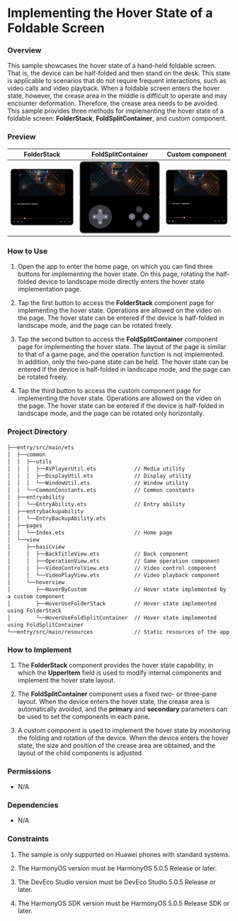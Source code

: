 # Implementing the Hover State of a Foldable Screen

### Overview

This sample showcases the hover state of a hand-held foldable screen. That is, the device can be half-folded and then stand on the desk. This state is applicable to scenarios that do not require frequent interactions, such as video calls and video playback. When a foldable screen enters the hover state, however, the crease area in the middle is difficult to operate and may encounter deformation. Therefore, the crease area needs to be avoided. This sample provides three methods for implementing the hover state of a foldable screen: **FolderStack**, **FoldSplitContainer**, and custom component.

### Preview

| FolderStack                        | FoldSplitContainer              | Custom component                |
|------------------------------------| ------------------------------- | ------------------------------- |
| ![image](screenshots/page1.en.png) | ![image](screenshots/page2.en.png) | ![image](screenshots/page3.en.png) |

### How to Use

1. Open the app to enter the home page, on which you can find three buttons for implementing the hover state. On this page, rotating the half-folded device to landscape mode directly enters the hover state implementation page.

2. Tap the first button to access the **FolderStack** component page for implementing the hover state. Operations are allowed on the video on the page. The hover state can be entered if the device is half-folded in landscape mode, and the page can be rotated freely.

3. Tap the second button to access the **FoldSplitContainer** component page for implementing the hover state. The layout of the page is similar to that of a game page, and the operation function is not implemented. In addition, only the two-pane state can be held. The hover state can be entered if the device is half-folded in landscape mode, and the page can be rotated freely.

4. Tap the third button to access the custom component page for implementing the hover state. Operations are allowed on the video on the page. The hover state can be entered if the device is half-folded in landscape mode, and the page can be rotated only horizontally.

### Project Directory

```
├──entry/src/main/ets
│  ├──common
│  │  ├──utils
│  │  │  ├──AVPlayerUtil.ets            // Media utility
│  │  │  ├──DisplayUtil.ets             // Display utility
│  │  │  └──WindowUtil.ets              // Window utility
│  │  └──CommonConstants.ets            // Common constants
│  ├──entryability
│  │  └──EntryAbility.ets               // Entry ability
│  ├──entrybackupability
│  │  └──EntryBackupAbility.ets
│  ├──pages
│  │  └──Index.ets                      // Home page
│  └──view
│     ├──basicview
│     │  ├──BackTitleView.ets           // Back component
│     │  ├──OperationView.ets           // Game operation component
│     │  ├──VideoControlView.ets        // Video control component
│     │  └──VideoPlayView.ets           // Video playback component
│     └──hoverview
│        ├──HoverByCustom               // Hover state implemented by a custom component
│        ├──HoverUseFolderStack         // Hover state implemented using FolderStack
│        └──HoverUseFoldSplitContainer  // Hover state implemented using FoldSplitContainer
└──entry/src/main/resources             // Static resources of the app
```

### How to Implement

1. The **FolderStack** component provides the hover state capability, in which the **UpperItem** field is used to modify internal components and implement the hover state layout.

2. The **FoldSplitContainer** component uses a fixed two- or three-pane layout. When the device enters the hover state, the crease area is automatically avoided, and the **primary** and **secondary** parameters can be used to set the components in each pane.

3. A custom component is used to implement the hover state by monitoring the folding and rotation of the device. When the device enters the hover state, the size and position of the crease area are obtained, and the layout of the child components is adjusted.

### Permissions

- N/A

### Dependencies

- N/A

### Constraints

1. The sample is only supported on Huawei phones with standard systems.

2. The HarmonyOS version must be HarmonyOS 5.0.5 Release or later.

3. The DevEco Studio version must be DevEco Studio 5.0.5 Release or later.

4. The HarmonyOS SDK version must be HarmonyOS 5.0.5 Release SDK or later.